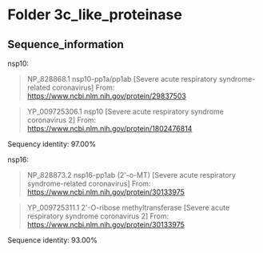 # Folder 3c_like_proteinase
## Sequence_information

nsp10:

>NP_828868.1 nsp10-pp1a/pp1ab [Severe acute respiratory syndrome-related coronavirus]
From: https://www.ncbi.nlm.nih.gov/protein/29837503

>YP_009725306.1 nsp10 [Severe acute respiratory syndrome coronavirus 2]
From: https://www.ncbi.nlm.nih.gov/protein/1802476814

Sequency identity: 97.00%

nsp16:

>NP_828873.2 nsp16-pp1ab (2'-o-MT) [Severe acute respiratory syndrome-related coronavirus]
From: https://www.ncbi.nlm.nih.gov/protein/30133975

>YP_009725311.1 2'-O-ribose methyltransferase [Severe acute respiratory syndrome coronavirus 2]
From: https://www.ncbi.nlm.nih.gov/protein/30133975

Sequence identity: 93.00%
